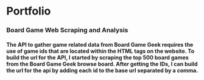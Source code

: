 # Portfolio


### **Board Game Web Scraping and Analysis**
#### The API to gather game related data from Board Game Geek requires the use of game ids that are located within the HTML tags on the website.  To build the url for the API, I started by scraping the top 500 board games from the Board Game Geek browse board.  After getting the IDs, I can build the url for the api by adding each id to the base url separated by a comma.    

